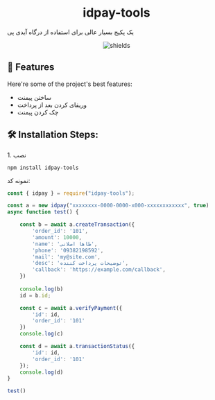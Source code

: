 <h1 align="center" id="title">idpay-tools</h1>

<p id="description">یک پکیج بسیار عالی برای استفاده از درگاه آیدی پی</p>

<p align="center"><img src="https://img.shields.io/badge/Version-1.0.0-blue" alt="shields"></p>

  
  
<h2>🧐 Features</h2>

Here're some of the project's best features:

*   ساختن پیمنت
*   وریفای کردن بعد از پرداخت
*   چک کردن پیمنت

<h2>🛠️ Installation Steps:</h2>

<p>1. نصب</p>

```
npm install idpay-tools
```

<p> نمونه کد:</p>

```js
const { idpay } = require("idpay-tools");

const a = new idpay("xxxxxxxx-0000-0000-x000-xxxxxxxxxxxx", true)
async function test() {

    const b = await a.createTransaction({
        'order_id': '101',
        'amount': 10000,
        'name': 'طاها اصلانی',
        'phone': '09382198592',
        'mail': 'my@site.com',
        'desc': 'توضیحات پرداخت کننده',
        'callback': 'https://example.com/callback',
    })
    
    console.log(b)
    id = b.id;

    const c = await a.verifyPayment({
        'id': id,
        'order_id': '101'
    })
    console.log(c)

    const d = await a.transactionStatus({
        'id': id,
        'order_id': '101'
    });
    console.log(d)
}

test()
```
